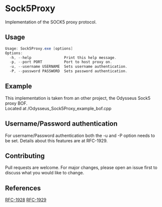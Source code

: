 # Sock5Proxy
Implementation of the SOCK5 proxy protocol.

## Usage
```powershell
Usage: Sock5Proxy.exe [options]
Options:
  -h, --help               Print this help message.
  -p, --port PORT          Port to host proxy on.
  -u, --username USERNAME  Sets username authentication.
  -P, --password PASSWORD  Sets password authentication.
```

## Example
This implementation is taken from an other project, the Odysseus Sock5 proxy BOF.  
Located at /Odysseus_Sock5Proxy_example_bof.cpp

## Username/Password authentication
For username/Password authentication both the -u and -P option needs to be set. Details about this features are at RFC-1929.

## Contributing
Pull requests are welcome. For major changes, please open an issue first to discuss what you would like to change.

## References
[RFC-1928](https://datatracker.ietf.org/doc/html/rfc1928)
[RFC-1929](https://datatracker.ietf.org/doc/html/rfc1929)